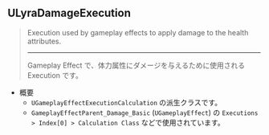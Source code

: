 ## ULyraDamageExecution

> Execution used by gameplay effects to apply damage to the health attributes.  
> 
> ----
> Gameplay Effect で、体力属性にダメージを与えるために使用される Execution です。  

* 概要
	* `UGameplayEffectExecutionCalculation` の派生クラスです。
	* `GameplayEffectParent_Damage_Basic` (`UGameplayEffect`) の `Executions > Index[0] > Calculation Class` などで使用されています。



<!--- ページ内のリンク --->

<!--- 自前の画像へのリンク --->

<!--- generated --->

